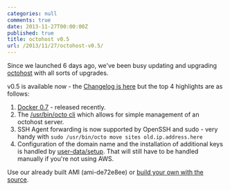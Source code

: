 ```yaml
---
categories: null
comments: true
date: 2013-11-27T00:00:00Z
published: true
title: octohost v0.5
url: /2013/11/27/octohost-v0.5/
---
```


Since we launched 6 days ago, we've been busy updating and upgrading [octohost](https://github.com/octohost/octohost) with all sorts of upgrades.

v0.5 is available now - the [Changelog is here](https://github.com/octohost/octohost/blob/master/Changelog.md) but the top 4 highlights are as follows:

1. [Docker 0.7](http://blog.docker.io/2013/11/docker-0-7-docker-now-runs-on-any-linux-distribution/) - released recently.
2. The [/usr/bin/octo cli](https://github.com/octohost/octohost/blob/master/docs/octo-cli.md) which allows for simple management of an octohost server.
3. SSH Agent forwarding is now supported by OpenSSH and sudo - very handy with `sudo /usr/bin/octo move sites old.ip.address.here`
4. Configuration of the domain name and the installation of additional keys is handled by [user-data/setup](https://github.com/octohost/octohost/blob/master/user-data-file/setup). That will still have to be handled manually if you're not using AWS.

Use our already built AMI \(ami-de72e8ee\) or [build your own with the source](https://github.com/octohost/octohost).